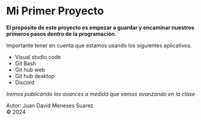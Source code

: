 # Mi Primer Proyecto

**El propósito de este proyecto es empezar a guardar y encaminar nuestros primeros pasos dentro de la programación.**

Importante tener en cuenta que estamos usando los siguientes aplicativos.

- Visual studio code
- Git Bash
- Git hub web
- Git hub desktop
- Discord

*Iremos publicando los avances a medida que vamos avanzando en la clase*

Autor: Juan David Meneses Suarez  
:copyright: 2024
